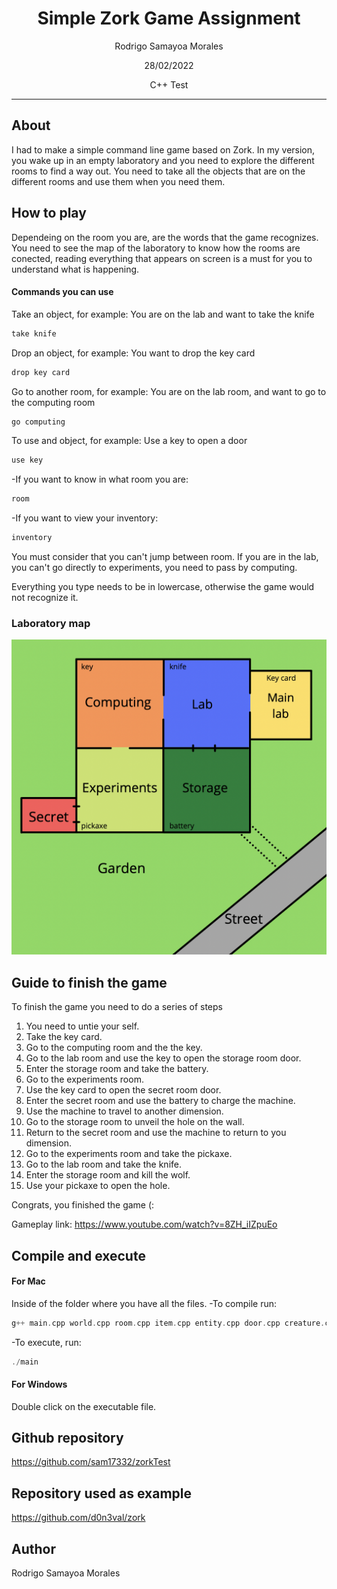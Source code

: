 <h1 align="center">
    Simple ​Zork ​Game Assignment
</h1>

<p align="center">Rodrigo Samayoa Morales</p>
<p align="center">28/02/2022</p>
<p align="center">C++ Test</p>
<hr />

## About
I had to make a simple command line game based on Zork.
In my version, you wake up in an empty laboratory and you need to explore the different rooms to find a way out. You need to take all the objects that are on the different rooms and use them when you need them.

## How to play
Dependeing on the room you are, are the words that the game recognizes. You need to see the map of the laboratory to know how the rooms are conected, reading everything that appears on screen is a must for you to understand what is happening.

#### Commands you can use

Take an object, for example:
You are on the lab and want to take the knife
```c++
take knife
```

Drop an object, for example:
You want to drop the key card
```c++
drop key card
```

Go to another room, for example:
You are on the lab room, and want to go to the computing room
```c++
go computing
```

To use and object, for example:
Use a key to open a door
```c++
use key
```

-If you want to know in what room you are:
```c++
room
```

-If you want to view your inventory:
```c++
inventory
```

You must consider that you can't jump between room. If you are in the lab, you can't go directly to experiments, you need to pass by computing.

Everything you type needs to be in lowercase, otherwise the game would not recognize it.

### Laboratory map
![Map](./map.png)

## Guide to finish the game
To finish the game you need to do a series of steps

1. You need to untie your self.
2. Take the key card.
3. Go to the computing room and the the key.
4. Go to the lab room and use the key to open the storage room door.
5. Enter the storage room and take the battery.
6. Go to the experiments room.
7. Use the key card to open the secret room door.
8. Enter the secret room and use the battery to charge the machine.
9. Use the machine to travel to another dimension.
10. Go to the storage room to unveil the hole on the wall.
11. Return to the secret room and use the machine to return to you dimension.
12. Go to the experiments room and take the pickaxe.
13. Go to the lab room and take the knife.
14. Enter the storage room and kill the wolf.
15. Use your pickaxe to open the hole.

Congrats, you finished the game (:

Gameplay link: https://www.youtube.com/watch?v=8ZH_iIZpuEo

## Compile and execute

#### For Mac
Inside of the folder where you have all the files.
-To compile run:
```c++
g++ main.cpp world.cpp room.cpp item.cpp entity.cpp door.cpp creature.cpp player.cpp machine.cpp -o main
```
-To execute, run:
```c++
./main
```

#### For Windows
Double click on the executable file.

## Github repository
https://github.com/sam17332/zorkTest

## Repository used as example
https://github.com/d0n3val/zork

## Author
Rodrigo Samayoa Morales
